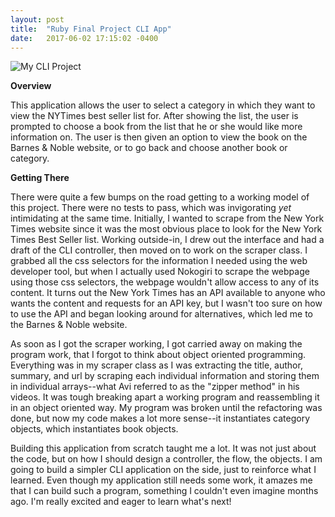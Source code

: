 ```yaml
---
layout: post
title:  "Ruby Final Project CLI App"
date:   2017-06-02 17:15:02 -0400
---
```


![My CLI Project](http://imgur.com/RAvnaUS.jpg)

**Overview** 

This application allows the user to select a category in which they want to view the NYTimes best seller list for. After showing the list, the user is prompted to choose a book from the list that he or she would like more information on. The user is then given an option to view the book on the Barnes & Noble website, or to go back and choose another book or category.



**Getting There**

There were quite a few bumps on the road getting to a working model of this project. There were no tests to pass, which was invigorating *yet* intimidating at the same time. Initially, I wanted to scrape from the New York Times website since it was the most obvious place to look for the New York Times Best Seller list. Working outside-in, I drew out the interface and had a draft of the CLI controller, then moved on to work on the scraper class. I grabbed all the css selectors for the information I needed using the web developer tool, but when I actually used Nokogiri to scrape the webpage using those css selectors, the webpage wouldn't allow access to any of its content. It turns out the New York Times has an API available to anyone who wants the content and requests for an API key, but I wasn't too sure on how to use the API and began looking around for alternatives, which led me to the Barnes & Noble website.

As soon as I got the scraper working, I got carried away on making the program work, that I forgot to think about object oriented programming. Everything was in my scraper class as I was extracting the title, author, summary, and url by scraping each individual information and storing them in individual arrays--what Avi referred to as the "zipper method" in his videos. It was tough breaking apart a working program and reassembling it in an object oriented way. My program was broken until the refactoring was done, but now my code makes a lot more sense--it instantiates category objects, which instantiates book objects.

Building this application from scratch taught me a lot. It was not just about the code, but on how I should design a controller, the flow, the objects. I am going to build a simpler CLI application on the side, just to reinforce what I learned. Even though my application still needs some work, it amazes me that I can build such a program, something I couldn't even imagine months ago. I'm really excited and eager to learn what's next!

